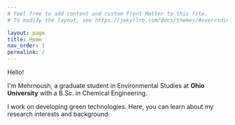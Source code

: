 ```yaml
---
# Feel free to add content and custom Front Matter to this file.
# To modify the layout, see https://jekyllrb.com/docs/themes/#overriding-theme-defaults

layout: page
title: Home
nav_order: 1
permalink: /
---
```


Hello!

 I'm Mehrnoush, a graduate student in Environmental Studies at **Ohio University** with a B.Sc. in Chemical Engineering. 

 I work on developing green technologies.
 Here, you can learn about my research interests and background.

